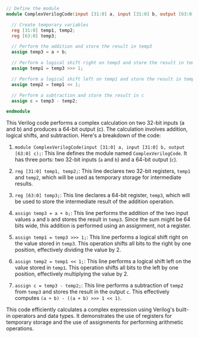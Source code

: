 ```verilog
// Define the module
module ComplexVerilogCode(input [31:0] a, input [31:0] b, output [63:0] c);

  // Create temporary variables
  reg [31:0] temp1, temp2;
  reg [63:0] temp3;

  // Perform the addition and store the result in temp3
  assign temp3 = a + b;

  // Perform a logical shift right on temp3 and store the result in temp1
  assign temp1 = temp3 >>> 1;

  // Perform a logical shift left on temp1 and store the result in temp2
  assign temp2 = temp1 << 1;

  // Perform a subtraction and store the result in c
  assign c = temp3 - temp2;

endmodule
```

This Verilog code performs a complex calculation on two 32-bit inputs (a and b) and produces a 64-bit output (c). The calculation involves addition, logical shifts, and subtraction. Here's a breakdown of the code:

1. `module ComplexVerilogCode(input [31:0] a, input [31:0] b, output [63:0] c);`: This line defines the module named `ComplexVerilogCode`. It has three ports: two 32-bit inputs (`a` and `b`) and a 64-bit output (`c`).

2. `reg [31:0] temp1, temp2;`: This line declares two 32-bit registers, `temp1` and `temp2`, which will be used as temporary storage for intermediate results.

3. `reg [63:0] temp3;`: This line declares a 64-bit register, `temp3`, which will be used to store the intermediate result of the addition operation.

4. `assign temp3 = a + b;`: This line performs the addition of the two input values `a` and `b` and stores the result in `temp3`. Since the sum might be 64 bits wide, this addition is performed using an assignment, not a register.

5. `assign temp1 = temp3 >>> 1;`: This line performs a logical shift right on the value stored in `temp3`. This operation shifts all bits to the right by one position, effectively dividing the value by 2.

6. `assign temp2 = temp1 << 1;`: This line performs a logical shift left on the value stored in `temp1`. This operation shifts all bits to the left by one position, effectively multiplying the value by 2.

7. `assign c = temp3 - temp2;`: This line performs a subtraction of `temp2` from `temp3` and stores the result in the output `c`. This effectively computes `(a + b) - ((a + b) >>> 1 << 1)`.

This code efficiently calculates a complex expression using Verilog's built-in operators and data types. It demonstrates the use of registers for temporary storage and the use of assignments for performing arithmetic operations.